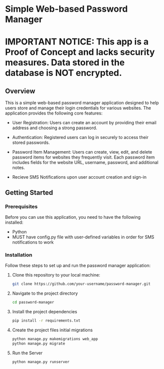 # Simple Web-based Password Manager

# **IMPORTANT NOTICE**: This app is a Proof of Concept and lacks security measures. Data stored in the database is NOT encrypted.

## Overview

This is a simple web-based password manager application designed to help users store and manage their login credentials for various websites. The application provides the following core features:

- User Registration: Users can create an account by providing their email address and choosing a strong password.

- Authentication: Registered users can log in securely to access their stored passwords.

- Password Item Management: Users can create, view, edit, and delete password items for websites they frequently visit. Each password item includes fields for the website URL, username, password, and additional notes.

- Recieve SMS Notifications upon user account creation and sign-in


## Getting Started

### Prerequisites

Before you can use this application, you need to have the following installed:

- Python
- MUST have config.py file with user-defined variables in order for SMS notifications to work
### Installation

Follow these steps to set up and run the password manager application:

1. Clone this repository to your local machine:

   ```bash
   git clone https://github.com/your-username/password-manager.git


2. Navigate to the project directory 

    ```bash
    cd password-manager

3. Install the project dependencies

    ```bash
    pip install -r requirements.txt

4. Create the project files initial migrations
    ```bash
    python manage.py makemigrations web_app
    python manage.py migrate 

5. Run the Server
    ```bash
    python manage.py runserver

